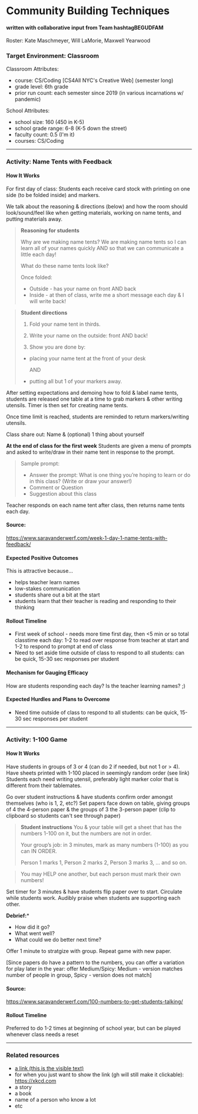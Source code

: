 # Community Building Techniques

#### written with collaborative input from Team hashtagBEGUDFAM
Roster: Kate Maschmeyer, Will LaMorie, Maxwell Yearwood

### Target Environment: Classroom
Classroom Attributes:
* course: CS/Coding [CS4All NYC's Creative Web] (semester long)
* grade level: 6th grade
* prior run count:  each semester since 2019 (in various incarnations w/ pandemic)

School Attributes:
* school size: 160 (450 in K-5)
* school grade range: 6-8 (K-5 down the street) 
* faculty count: 0.5 (I'm it)
* courses: CS/Coding

* * *

### Activity: Name Tents with Feedback

#### How It Works
For first day of class:
Students each receive card stock with printing on one side (to be folded inside) and markers.

We talk about the reasoning & directions (below) and how the room should look/sound/feel like when getting materials, working on name tents, and putting materials away.  
> **Reasoning for students**
>
> Why are we making name tents?
We are making name tents so I can learn all of your names quickly AND so that we can communicate a little each day!
>
> What do these name tents look like?
>
> Once folded:
> * Outside - has your name on front AND back
> * Inside - at then of class, write me a short message each day & I will write back!


> **Student directions**
> 1. Fold your name tent in thirds.
>
>2. Write your name on the outside: front AND back!
>
> 3. Show you are done by:
> * placing your name tent at the front of your desk
>
>   AND
> * putting all but 1 of your markers away.

After setting expectations and demoing how to fold & label name tents, students are released one table at a time to grab markers & other writing utensils.  Timer is then set for creating name tents.

Once time limit is reached, students are reminded to return markers/writing utensils.  

Class share out: Name & (optional) 1 thing about yourself

**At the end of class for the first week**
Students are given a menu of prompts and asked to write/draw in their name tent in response to the prompt.

> Sample prompt:
> * Answer the prompt:  What is one thing you’re hoping to learn or do in this class?  (Write or draw your answer!)
> * Comment or Question
> * Suggestion about this class

Teacher responds on each name tent after class, then returns name tents each day.

#### Source: 
https://www.saravanderwerf.com/week-1-day-1-name-tents-with-feedback/


#### Expected Positive Outcomes
This is attractive because...
* helps teacher learn names
* low-stakes communication
* students share out a bit at the start
* students learn that their teacher is reading and responding to their thinking

#### Rollout Timeline
* First week of school - needs more time first day, then <5 min or so total classtime each day: 1-2 to read over response from teacher at start and 1-2 to respond to prompt at end of class
* Need to set aside time outside of class to respond to all students: can be quick, 15-30 sec responses per student

#### Mechanism for Gauging Efficacy
How are students responding each day?
Is the teacher learning names? ;)

#### Expected Hurdles and Plans to Overcome
* Need time outside of class to respond to all students: can be quick, 15-30 sec responses per student

* * *
### Activity: 1-100 Game

#### How It Works
Have students in groups of 3 or 4 (can do 2 if needed, but not 1 or > 4).
Have sheets printed with 1-100 placed in seemingly random order (see link)
Students each need writing utensil, preferably light marker color that is different from their tablemates.

Go over student instructions & have students confirm order amongst themselves (who is 1, 2, etc?)  Set papers face down on table, giving groups of 4 the 4-person paper & the groups of 3 the 3-person paper (clip to clipboard so students can't see through paper)

>**Student instructions**
>You & your table will get a sheet that has the numbers 1-100 on it, but the numbers are not in order.
>
>Your group’s job:  in 3 minutes, mark as many numbers (1-100) as you can IN ORDER.   
>
> Person 1 marks 1, 
> Person 2 marks 2, 
> Person 3 marks 3, …  and so on.  

> You may HELP one another, but each person must mark their own numbers!

Set timer for 3 minutes & have students flip paper over to start.  Circulate while students work.  Audibly praise when students are supporting each other.

**Debrief:***
* How did it go?
* What went well?
* What could we do better next time?

Offer 1 minute to stratgize with group.  Repeat game with new paper.

[Since papers do have a pattern to the numbers, you can offer a variation for play later in the year: offer Medium/Spicy: Medium - version matches number of people in group, Spicy - version does not match]

#### Source: 
https://www.saravanderwerf.com/100-numbers-to-get-students-talking/

#### Rollout Timeline
Preferred to do 1-2 times at beginning of school year, but can be played whenever class needs a reset




* * *

### Related resources
* [a link (this is the visible text)](https://xkcd.com)
* for when you just want to show the link (gh will still make it clickable): https://xkcd.com
* a story
* a book
* name of a person who know a lot
* etc